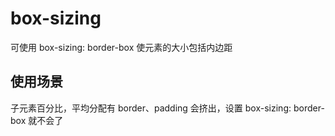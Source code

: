 
# box-sizing

可使用 box-sizing: border-box 使元素的大小包括内边距

## 使用场景
子元素百分比，平均分配有 border、padding 会挤出，设置 box-sizing: border-box 就不会了
